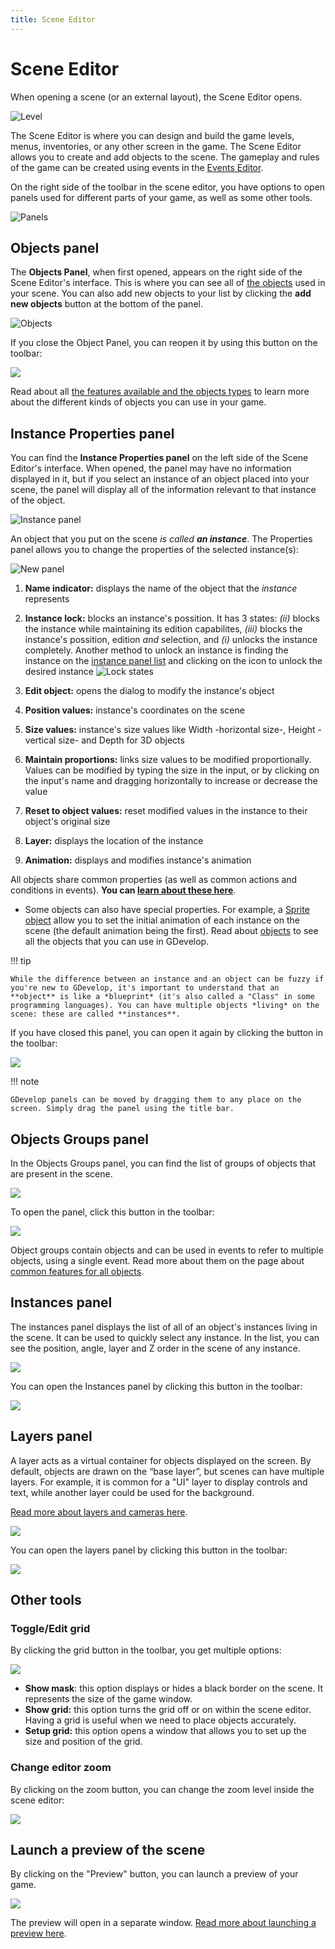```yaml
---
title: Scene Editor
---
```

# Scene Editor

When opening a scene (or an external layout), the Scene Editor opens.

![Level](https://github.com/LuniMoon/GDevelop-documentation/assets/103995399/fd9454dc-525d-4fc4-a7b3-8568fd7c8d4c)


The Scene Editor is where you can design and build the game levels, menus,  inventories, or any other screen in the game. The Scene Editor allows you to create and add objects to the scene. The gameplay and rules of the game can be created using events in the [Events Editor](/gdevelop5/interface/events-editor).

On the right side of the toolbar in the scene editor, you have options to open panels used for different parts of your game, as well as some other tools.

![Panels](https://github.com/LuniMoon/GDevelop-documentation/assets/103995399/b8d8f4b3-b308-47a8-b51c-67e0351b3479)


## Objects panel

The **Objects Panel**, when first opened, appears on the right side of the Scene Editor's interface. This is where you can see all of [the objects](/gdevelop5/objects) used in your scene. You can also add new objects to your list by clicking the **add new objects** button at the bottom of the panel.

![Objects](https://github.com/LuniMoon/GDevelop-documentation/assets/103995399/3f977185-c520-476f-b683-0f101f495d72)


If you close the Object Panel, you can reopen it by using this button on the toolbar:

![](/gdevelop5/interface/scene-editor/pasted/20230307-152850.png)

Read about all [the features available and the objects types](/gdevelop5/objects) to learn more about the different kinds of objects you can use in your game.

## Instance Properties panel

You can find the **Instance Properties panel** on the left side of the Scene Editor's interface. When opened, the panel may have no information displayed in it, but if you select an instance of an object placed into your scene, the panel will display all of the information relevant to that instance of the object.

![Instance panel](https://github.com/LuniMoon/GDevelop-documentation/assets/103995399/80cff420-bf58-46df-b5b3-2ef126e051e0)


An object that you put on the scene _is called **an instance**_. The Properties panel allows you to change the properties of the selected instance(s):

![New panel](https://github.com/LuniMoon/GDevelop-documentation/assets/103995399/228c25e8-3123-4756-ad27-b1c64a327299)


  1. **Name indicator:** displays the name of the object that the *instance* represents
  2. **Instance lock:** blocks an instance's possition. It has 3 states: *(ii)* blocks the instance while maintaining its edition capabilites, *(iii)* blocks the instance's possition, edition *and* selection, and *(i)* unlocks the instance completely.
Another method to unlock an instance is finding the instance on the [instance panel list](/gdevelop5/interface/scene-editor/#objects-groups-panel) and clicking on the icon to unlock the desired instance
![Lock states](https://github.com/LuniMoon/GDevelop-documentation/assets/103995399/8d992494-ce43-4326-8096-3b2f572525ec)

  3. **Edit object:** opens the dialog to modify the instance's object
  4. **Position values:** instance's coordinates on the scene
  5. **Size values:** instance's size values like Width -horizontal size-, Height -vertical size- and Depth for 3D objects
  6. **Maintain proportions:** links size values to be modified proportionally. Values can be modified by typing the size in the input, or by clicking on the input's name and dragging horizontally to increase or decrease the value
  7. **Reset to object values:** reset modified values in the instance to their object's original size
  8. **Layer:** displays the location of the instance
  9. **Animation:** displays and modifies instance's animation


All objects share common properties (as well as common actions and conditions in events). **You can [learn about these here](/gdevelop5/objects/base_object)**.
* Some objects can also have special properties. For example, a [Sprite object](/gdevelop5/objects/sprite) allow you to set the initial animation of each instance on the scene (the default animation being the first). Read about [objects](/gdevelop5/objects) to see all the objects that you can use in GDevelop.

!!! tip

    While the difference between an instance and an object can be fuzzy if you're new to GDevelop, it's important to understand that an **object** is like a *blueprint* (it's also called a "Class" in some programming languages). You can have multiple objects *living* on the scene: these are called **instances**.

If you have closed this panel, you can open it again by clicking the button in the toolbar:

![](/gdevelop5/interface/scene-editor/pasted/20230307-153412.png)

!!! note

    GDevelop panels can be moved by dragging them to any place on the screen. Simply drag the panel using the title bar.

## Objects Groups panel

In the Objects Groups panel, you can find the list of groups of objects that are present in the scene.

![](/gdevelop5/interface/scene-editor/pasted/20230307-153605.png)

To open the panel, click this button in the toolbar:

![](/gdevelop5/interface/scene-editor/pasted/20230307-153646.png)

Object groups contain objects and can be used in events to refer to multiple objects, using a single event. Read more about them on the page about [common features for all objects](/gdevelop5/objects/base_object).

## Instances panel

The instances panel displays the list of all of an object's instances living in the scene. It can be used to quickly select any instance. In the list, you can see the position, angle, layer and Z order in the scene of any instance.

![](/gdevelop5/interface/scene-editor/pasted/20230307-153940.png)

You can open the Instances panel by clicking this button in the toolbar:

![](/gdevelop5/interface/scene-editor/pasted/20230307-153850.png)

## Layers panel

A layer acts as a virtual container for objects displayed on the screen. By default, objects are drawn on the “base layer”, but scenes can have multiple layers. For example, it is common for a "UI" layer to display controls and text, while another layer could be used for the background.

[Read more about layers and cameras here](/gdevelop5/interface/scene-editor/layers-and-cameras).

![](/gdevelop5/interface/scene-editor/pasted/20230307-154253.png)

You can open the layers panel by clicking this button in the toolbar:

![](/gdevelop5/interface/scene-editor/pasted/20230307-154323.png)

## Other tools

### Toggle/Edit grid

By clicking the grid button in the toolbar, you get multiple options:

![](/gdevelop5/interface/scene-editor/pasted/20230307-154726.png)

* **Show mask**: this option displays or hides a black border on the scene. It represents the size of the game window.
* **Show grid:** this option turns the grid off or on within the scene editor. Having a grid is useful when we need to place objects accurately.
* **Setup grid:** this option opens a window that allows you to set up the size and position of the grid.

### Change editor zoom

By clicking on the zoom button, you can change the zoom level inside the scene editor:

![](/gdevelop5/interface/scene-editor/pasted/20230307-154849.png)
## Launch a preview of the scene

By clicking on the "Preview" button, you can launch a preview of your game.

![](/gdevelop5/interface/scene-editor/pasted/20230307-154951.png)

The preview will open in a separate window. [Read more about launching a preview here](/gdevelop5/interface/preview).

